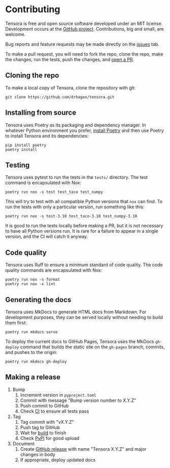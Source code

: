 # Contributing

Tensora is free and open source software developed under an MIT license. Development occurs at the [GitHub project](https://github.com/drhagen/tensora). Contributions, big and small, are welcome.

Bug reports and feature requests may be made directly on the [issues](https://github.com/drhagen/tensora/issues) tab.

To make a pull request, you will need to fork the repo, clone the repo, make the changes, run the tests, push the changes, and [open a PR](https://github.com/drhagen/tensora/pulls).

## Cloning the repo

To make a local copy of Tensora, clone the repository with git:

```shell
git clone https://github.com/drhagen/tensora.git
```

## Installing from source

Tensora uses Poetry as its packaging and dependency manager. In whatever Python environment you prefer, [install Poetry](https://python-poetry.org/docs/) and then use Poetry to install Tensora and its dependencies:

```shell
pip install poetry
poetry install
```

## Testing

Tensora uses pytest to run the tests in the `tests/` directory. The test command is encapsulated with Nox:

```shell
poetry run nox -s test test_taco test_numpy
```

This will try to test with all compatible Python versions that `nox` can find. To run the tests with only a particular version, run something like this:

```shell
poetry run nox -s test-3.10 test_taco-3.10 test_numpy-3.10
```

It is good to run the tests locally before making a PR, but it is not necessary to have all Python versions run. It is rare for a failure to appear in a single version, and the CI will catch it anyway.

## Code quality

Tensora uses Ruff to ensure a minimum standard of code quality. The code quality commands are encapsulated with Nox:

```shell
poetry run nox -s format
poetry run nox -s lint
```

## Generating the docs

Tensora uses MkDocs to generate HTML docs from Markdown. For development purposes, they can be served locally without needing to build them first:

```shell
poetry run mkdocs serve
```

To deploy the current docs to GitHub Pages, Tensora uses the MkDocs `gh-deploy` command that builds the static site on the `gh-pages` branch, commits, and pushes to the origin:

```shell
poetry run mkdocs gh-deploy
```

## Making a release

1. Bump
    1. Increment version in `pyproject.toml`
    2. Commit with message "Bump version number to X.Y.Z"
    3. Push commit to GitHub
    4. Check [CI](https://github.com/drhagen/tensora/actions/workflows/ci.yml) to ensure all tests pass
2. Tag
    1. Tag commit with "vX.Y.Z"
    2. Push tag to GitHub
    3. Wait for [build](https://github.com/drhagen/tensora/actions/workflows/release.yml) to finish
    4. Check [PyPI](https://pypi.org/project/tensora/) for good upload
3. Document
    1. Create [GitHub release](https://github.com/drhagen/tensora/releases) with name "Tensora X.Y.Z" and major changes in body
    2. If appropriate, deploy updated docs
